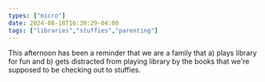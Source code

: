 ```yaml
---
types: ["micro"]
date: 2024-08-18T16:39:29-04:00
tags: ["libraries","stuffies","parenting"]
---
```

This afternoon has been a reminder that we are a family that a) plays library for fun and b) gets distracted from playing library by the books that we're supposed to be checking out to stuffies.
